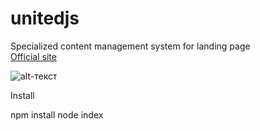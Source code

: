 # unitedjs
Specialized content management system for landing page<br/>
[Official site](http://unitedjs.ru/)

![alt-текст](http://unitedjs.ru/img/logo.png)



Install

npm install
node index
